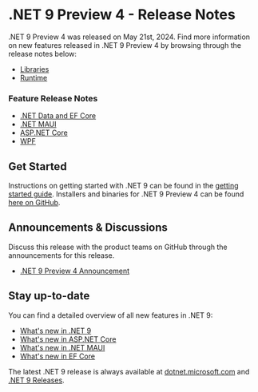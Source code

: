 # .NET 9 Preview 4 - Release Notes

.NET 9 Preview 4 was released on May 21st, 2024. Find more information on new features released in .NET 9 Preview 4 by browsing through the release notes below:

* [Libraries](./libraries.md)
* [Runtime](./runtime.md)

### Feature Release Notes

* [.NET Data and EF Core](./efcoreanddata.md)
* [.NET MAUI](./dotnetmaui.md)
* [ASP.NET Core](./aspnetcore.md)
* [WPF](./wpf.md)

## Get Started

Instructions on getting started with .NET 9 can be found in the [getting started guide](../../get-started.md). Installers and binaries for .NET 9 Preview 4 can be found [here on GitHub](./9.0.0-preview.4.md). 

## Announcements & Discussions

Discuss this release with the product teams on GitHub through the announcements for this release. 

* [.NET 9 Preview 4 Announcement](https://aka.ms/dotnet/9/preview4)

## Stay up-to-date

You can find a detailed overview of all new features in .NET 9:

* [What's new in .NET 9](https://learn.microsoft.com/dotnet/core/whats-new/dotnet-9/overview)
* [What's new in ASP.NET Core](https://learn.microsoft.com/aspnet/core/release-notes/aspnetcore-9.0)
* [What's new in .NET MAUI](https://learn.microsoft.com/dotnet/maui/whats-new/dotnet-9)
* [What's new in EF Core](https://learn.microsoft.com/ef/core/what-is-new/ef-core-9.0/whatsnew)

The latest .NET 9 release is always available at [dotnet.microsoft.com](https://dotnet.microsoft.com/download/dotnet/9.0) and [.NET 9 Releases](../../README.md).